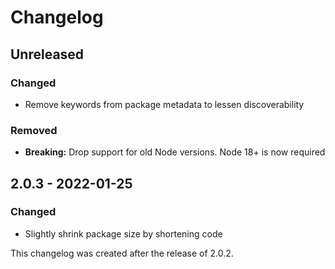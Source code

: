 # Changelog

## Unreleased

### Changed

- Remove keywords from package metadata to lessen discoverability

### Removed

- **Breaking:** Drop support for old Node versions. Node 18+ is now required

## 2.0.3 - 2022-01-25

### Changed

- Slightly shrink package size by shortening code

This changelog was created after the release of 2.0.2.
